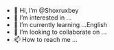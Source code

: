 - 👋 Hi, I’m @Shoxruxbey
- 👀 I’m interested in ...
- 🌱 I’m currently learning ...English 
- 💞️ I’m looking to collaborate on ...
- 📫 How to reach me ...

<!---
Shoxruxbey/Shoxruxbey is a ✨ special ✨ repository because its `README.md` (this file) appears on your GitHub profile.
You can click the Preview link to take a look at your changes.
--->
